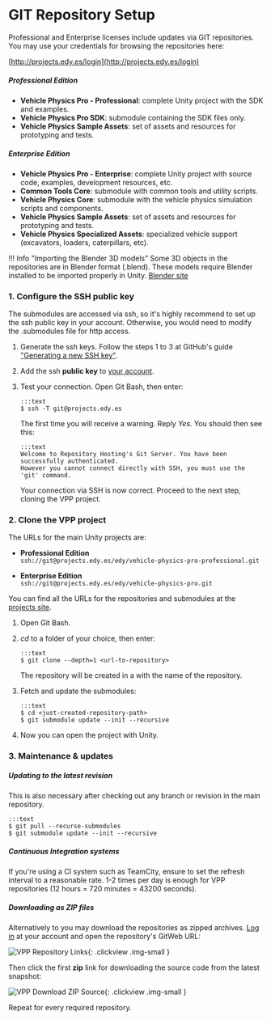 # GIT Repository Setup

Professional and Enterprise licenses include updates via GIT repositories. You may use your
credentials for browsing the repositories here:

[http://projects.edy.es/login](http://projects.edy.es/login)

##### Professional Edition

- **Vehicle Physics Pro - Professional**: complete Unity project with the SDK and examples.
- **Vehicle Physics Pro SDK**: submodule containing the SDK files only.
- **Vehicle Physics Sample Assets**: set of assets and resources for prototyping and tests.

##### Enterprise Edition

- **Vehicle Physics Pro - Enterprise**: complete Unity project with source code, examples,
	development	resources, etc.
- **Common Tools Core**: submodule with common tools and utility scripts.
- **Vehicle Physics Core**: submodule with the vehicle physics simulation scripts and components.
- **Vehicle Physics Sample Assets**: set of assets and resources for prototyping and tests.
- **Vehicle Physics Specialized Assets**: specialized vehicle support (excavators, loaders, caterpillars, etc).

!!! Info "Importing the Blender 3D models"
	Some 3D objects in the repositories are in Blender format (.blend). These models require Blender
	installed to be imported properly in Unity. [Blender site](http://blender.org)

### 1. Configure the SSH public key

The submodules are accessed via ssh, so it's highly recommend to set up the ssh public key in your
account. Otherwise, you would need to modify the .submodules file for http access.

1.	Generate the ssh keys. Follow the steps 1 to 3 at GitHub's guide ["Generating a new SSH key"](https://help.github.com/articles/generating-a-new-ssh-key-and-adding-it-to-the-ssh-agent/).

2.	Add the ssh **public key** to [your account](http://projects.edy.es/users/my_profile#public_keys).

3.	Test your connection. Open Git Bash, then enter:

		:::text
		$ ssh -T git@projects.edy.es

	The first time you will receive a warning. Reply _Yes_. You should then see this:

		:::text
		Welcome to Repository Hosting's Git Server. You have been successfully authenticated.
		However you cannot connect directly with SSH, you must use the 'git' command.

	Your connection via SSH is now correct. Proceed to the next step, cloning the VPP project.

### 2. Clone the VPP project

The URLs for the main Unity projects are:

- **Professional Edition**<br>
	`ssh://git@projects.edy.es/edy/vehicle-physics-pro-professional.git`

- **Enterprise Edition**<br>
	`ssh://git@projects.edy.es/edy/vehicle-physics-pro.git`

You can find all the URLs for the repositories and submodules at the [projects site](http://projects.edy.es).

1.	Open Git Bash.

2.	_cd_ to a folder of your choice, then enter:

		:::text
		$ git clone --depth=1 <url-to-repository>

	The repository will be created in a with the name of the repository.

3. 	Fetch and update the submodules:

		:::text
		$ cd <just-created-repository-path>
		$ git submodule update --init --recursive

3.	Now you can open the project with Unity.

### 3. Maintenance & updates

##### Updating to the latest revision

This is also necessary after checking out any branch or revision in the main repository.

	:::text
	$ git pull --recurse-submodules
	$ git submodule update --init --recursive

##### Continuous Integration systems

If you're using a CI system such as TeamCity, ensure to set the refresh interval to a reasonable
rate. 1-2 times per day is enough for VPP repositories (12 hours = 720 minutes = 43200 seconds).

##### Downloading as ZIP files

Alternatively to you may download the repositories as zipped archives. [Log in](http://projects.edy.es/login)
at your account and open the repository's GitWeb URL:

![VPP Repository Links](/img/advanced/vpp-download-zip-source-repo-links.png){: .clickview .img-small }

Then click the first **zip** link for downloading the source code from the latest snapshot:

![VPP Download ZIP Source](/img/advanced/vpp-download-zip-source.png){: .clickview .img-small }

Repeat for every required repository.